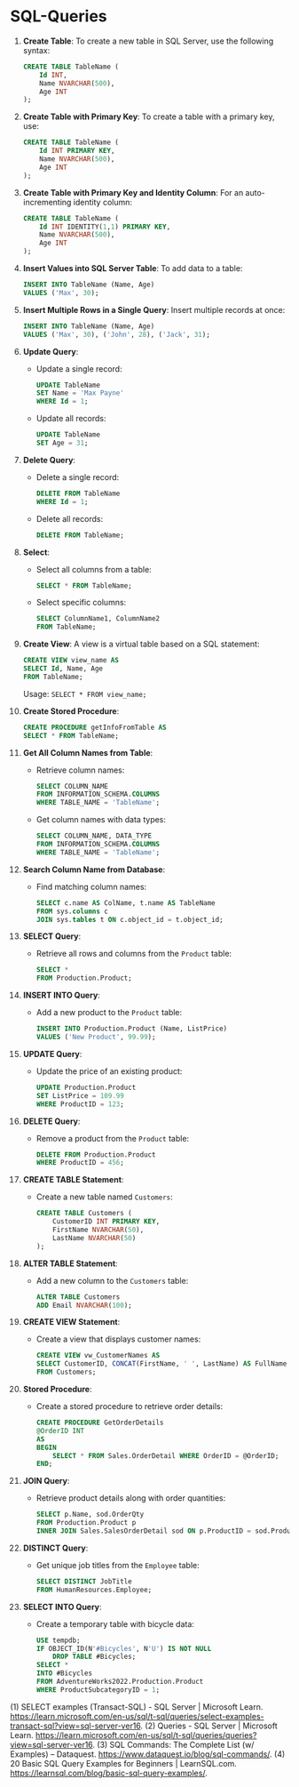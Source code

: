 # SQL-Queries


1. **Create Table**: To create a new table in SQL Server, use the following syntax:
    ```sql
    CREATE TABLE TableName (
        Id INT,
        Name NVARCHAR(500),
        Age INT
    );
    ```
2. **Create Table with Primary Key**: To create a table with a primary key, use:
    ```sql
    CREATE TABLE TableName (
        Id INT PRIMARY KEY,
        Name NVARCHAR(500),
        Age INT
    );
    ```
3. **Create Table with Primary Key and Identity Column**: For an auto-incrementing identity column:
    ```sql
    CREATE TABLE TableName (
        Id INT IDENTITY(1,1) PRIMARY KEY,
        Name NVARCHAR(500),
        Age INT
    );
    ```
4. **Insert Values into SQL Server Table**: To add data to a table:
    ```sql
    INSERT INTO TableName (Name, Age)
    VALUES ('Max', 30);
    ```
5. **Insert Multiple Rows in a Single Query**: Insert multiple records at once:
    ```sql
    INSERT INTO TableName (Name, Age)
    VALUES ('Max', 30), ('John', 28), ('Jack', 31);
    ```
6. **Update Query**:
    - Update a single record:
        ```sql
        UPDATE TableName
        SET Name = 'Max Payne'
        WHERE Id = 1;
        ```
    - Update all records:
        ```sql
        UPDATE TableName
        SET Age = 31;
        ```
7. **Delete Query**:
    - Delete a single record:
        ```sql
        DELETE FROM TableName
        WHERE Id = 1;
        ```
    - Delete all records:
        ```sql
        DELETE FROM TableName;
        ```
8. **Select**:
    - Select all columns from a table:
        ```sql
        SELECT * FROM TableName;
        ```
    - Select specific columns:
        ```sql
        SELECT ColumnName1, ColumnName2
        FROM TableName;
        ```
9. **Create View**: A view is a virtual table based on a SQL statement:
    ```sql
    CREATE VIEW view_name AS
    SELECT Id, Name, Age
    FROM TableName;
    ```
    Usage: `SELECT * FROM view_name;`
10. **Create Stored Procedure**:
    ```sql
    CREATE PROCEDURE getInfoFromTable AS
    SELECT * FROM TableName;
    ```
11. **Get All Column Names from Table**:
    - Retrieve column names:
        ```sql
        SELECT COLUMN_NAME
        FROM INFORMATION_SCHEMA.COLUMNS
        WHERE TABLE_NAME = 'TableName';
        ```
    - Get column names with data types:
        ```sql
        SELECT COLUMN_NAME, DATA_TYPE
        FROM INFORMATION_SCHEMA.COLUMNS
        WHERE TABLE_NAME = 'TableName';
        ```
12. **Search Column Name from Database**:
    - Find matching column names:
        ```sql
        SELECT c.name AS ColName, t.name AS TableName
        FROM sys.columns c
        JOIN sys.tables t ON c.object_id = t.object_id;
        ```


1. **SELECT Query**:
    - Retrieve all rows and columns from the `Product` table:
        ```sql
        SELECT *
        FROM Production.Product;
        ```

2. **INSERT INTO Query**:
    - Add a new product to the `Product` table:
        ```sql
        INSERT INTO Production.Product (Name, ListPrice)
        VALUES ('New Product', 99.99);
        ```

3. **UPDATE Query**:
    - Update the price of an existing product:
        ```sql
        UPDATE Production.Product
        SET ListPrice = 109.99
        WHERE ProductID = 123;
        ```

4. **DELETE Query**:
    - Remove a product from the `Product` table:
        ```sql
        DELETE FROM Production.Product
        WHERE ProductID = 456;
        ```

5. **CREATE TABLE Statement**:
    - Create a new table named `Customers`:
        ```sql
        CREATE TABLE Customers (
            CustomerID INT PRIMARY KEY,
            FirstName NVARCHAR(50),
            LastName NVARCHAR(50)
        );
        ```

6. **ALTER TABLE Statement**:
    - Add a new column to the `Customers` table:
        ```sql
        ALTER TABLE Customers
        ADD Email NVARCHAR(100);
        ```

7. **CREATE VIEW Statement**:
    - Create a view that displays customer names:
        ```sql
        CREATE VIEW vw_CustomerNames AS
        SELECT CustomerID, CONCAT(FirstName, ' ', LastName) AS FullName
        FROM Customers;
        ```

8. **Stored Procedure**:
    - Create a stored procedure to retrieve order details:
        ```sql
        CREATE PROCEDURE GetOrderDetails
        @OrderID INT
        AS
        BEGIN
            SELECT * FROM Sales.OrderDetail WHERE OrderID = @OrderID;
        END;
        ```

9. **JOIN Query**:
    - Retrieve product details along with order quantities:
        ```sql
        SELECT p.Name, sod.OrderQty
        FROM Production.Product p
        INNER JOIN Sales.SalesOrderDetail sod ON p.ProductID = sod.ProductID;
        ```

10. **DISTINCT Query**:
    - Get unique job titles from the `Employee` table:
        ```sql
        SELECT DISTINCT JobTitle
        FROM HumanResources.Employee;
        ```

11. **SELECT INTO Query**:
    - Create a temporary table with bicycle data:
        ```sql
        USE tempdb;
        IF OBJECT_ID(N'#Bicycles', N'U') IS NOT NULL
            DROP TABLE #Bicycles;
        SELECT *
        INTO #Bicycles
        FROM AdventureWorks2022.Production.Product
        WHERE ProductSubcategoryID = 1;
        ```

(1) SELECT examples (Transact-SQL) - SQL Server | Microsoft Learn. https://learn.microsoft.com/en-us/sql/t-sql/queries/select-examples-transact-sql?view=sql-server-ver16.
(2) Queries - SQL Server | Microsoft Learn. https://learn.microsoft.com/en-us/sql/t-sql/queries/queries?view=sql-server-ver16.
(3) SQL Commands: The Complete List (w/ Examples) – Dataquest. https://www.dataquest.io/blog/sql-commands/.
(4) 20 Basic SQL Query Examples for Beginners | LearnSQL.com. https://learnsql.com/blog/basic-sql-query-examples/.
